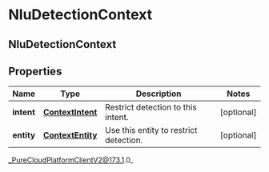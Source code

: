 # NluDetectionContext

## NluDetectionContext

## Properties

|Name | Type | Description | Notes|
|------------ | ------------- | ------------- | -------------|
| **intent** | [**ContextIntent**](ContextIntent) | Restrict detection to this intent. | [optional] |
| **entity** | [**ContextEntity**](ContextEntity) | Use this entity to restrict detection. | [optional] |



_PureCloudPlatformClientV2@173.1.0_
